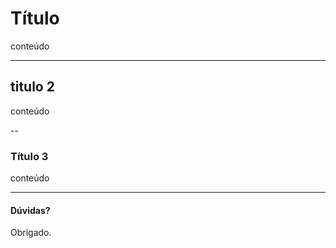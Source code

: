 # Título

conteúdo

---

## titulo 2

conteúdo

--

### Título 3

conteúdo

---

#### Dúvidas?

Obrigado.

